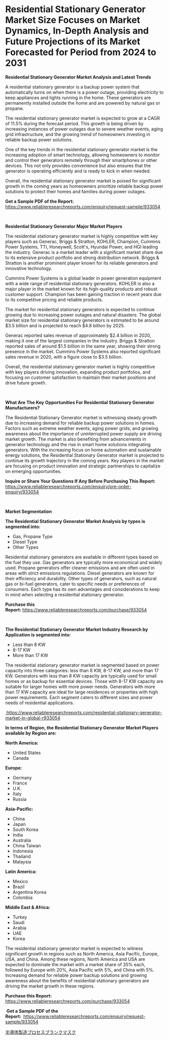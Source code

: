 <p><h1>Residential Stationary Generator Market Size Focuses on Market Dynamics, In-Depth Analysis and Future Projections of its Market Forecasted for Period from 2024 to 2031</h1></p><p><strong>Residential Stationary Generator Market Analysis and Latest Trends</strong></p>
<p><p>A residential stationary generator is a backup power system that automatically turns on when there is a power outage, providing electricity to keep appliances and lights running in the home. These generators are permanently installed outside the home and are powered by natural gas or propane.</p><p>The residential stationary generator market is expected to grow at a CAGR of 11.5% during the forecast period. This growth is being driven by increasing instances of power outages due to severe weather events, aging grid infrastructure, and the growing trend of homeowners investing in reliable backup power solutions.</p><p>One of the key trends in the residential stationary generator market is the increasing adoption of smart technology, allowing homeowners to monitor and control their generators remotely through their smartphones or other devices. This not only provides convenience but also ensures that the generator is operating efficiently and is ready to kick in when needed.</p><p>Overall, the residential stationary generator market is poised for significant growth in the coming years as homeowners prioritize reliable backup power solutions to protect their homes and families during power outages.</p></p>
<p><strong>Get a Sample PDF of the Report:&nbsp;</strong> <a href="https://www.reliableresearchreports.com/enquiry/request-sample/933054">https://www.reliableresearchreports.com/enquiry/request-sample/933054</a></p>
<p>&nbsp;</p>
<p><strong>Residential Stationary Generator Major Market Players</strong></p>
<p><p>The residential stationary generator market is highly competitive with key players such as Generac, Briggs & Stratton, KOHLER, Champion, Cummins Power Systems, TTI, Honeywell, Scott's, Hyundai Power, and HGI leading the industry. Generac is a market leader with a significant market share due to its extensive product portfolio and strong distribution network. Briggs & Stratton is another prominent player known for its reliable generators and innovative technology. </p><p>Cummins Power Systems is a global leader in power generation equipment with a wide range of residential stationary generators. KOHLER is also a major player in the market known for its high-quality products and robust customer support. Champion has been gaining traction in recent years due to its competitive pricing and reliable products.</p><p>The market for residential stationary generators is expected to continue growing due to increasing power outages and natural disasters. The global market size for residential stationary generators is estimated to be around $3.5 billion and is projected to reach $4.8 billion by 2025.</p><p>Generac reported sales revenue of approximately $2.4 billion in 2020, making it one of the largest companies in the industry. Briggs & Stratton reported sales of around $1.5 billion in the same year, showing their strong presence in the market. Cummins Power Systems also reported significant sales revenue in 2020, with a figure close to $3.5 billion.</p><p>Overall, the residential stationary generator market is highly competitive with key players driving innovation, expanding product portfolios, and focusing on customer satisfaction to maintain their market positions and drive future growth.</p></p>
<p>&nbsp;</p>
<p><strong>What Are The Key Opportunities For Residential Stationary Generator Manufacturers?</strong></p>
<p><p>The Residential Stationary Generator market is witnessing steady growth due to increasing demand for reliable backup power solutions in homes. Factors such as extreme weather events, aging power grids, and growing awareness about the importance of uninterrupted power supply are driving market growth. The market is also benefiting from advancements in generator technology and the rise in smart home solutions integrating generators. With the increasing focus on home automation and sustainable energy solutions, the Residential Stationary Generator market is projected to continue its growth trajectory in the coming years. Key players in the market are focusing on product innovation and strategic partnerships to capitalize on emerging opportunities.</p></p>
<p><strong>Inquire or Share Your Questions If Any Before Purchasing This Report:</strong> <a href="https://www.reliableresearchreports.com/enquiry/pre-order-enquiry/933054">https://www.reliableresearchreports.com/enquiry/pre-order-enquiry/933054</a></p>
<p>&nbsp;</p>
<p><strong>Market Segmentation</strong></p>
<p><strong>The Residential Stationary Generator Market Analysis by types is segmented into:</strong></p>
<p><ul><li>Gas, Propane Type</li><li>Diesel Type</li><li>Other Types</li></ul></p>
<p><p>Residential stationary generators are available in different types based on the fuel they use. Gas generators are typically more economical and widely used. Propane generators offer cleaner emissions and are often used in areas with strict emissions regulations. Diesel generators are known for their efficiency and durability. Other types of generators, such as natural gas or bi-fuel generators, cater to specific needs or preferences of consumers. Each type has its own advantages and considerations to keep in mind when selecting a residential stationary generator.</p></p>
<p><strong>Purchase this Report:&nbsp;</strong><a href="https://www.reliableresearchreports.com/purchase/933054">https://www.reliableresearchreports.com/purchase/933054</a></p>
<p>&nbsp;</p>
<p><strong>The Residential Stationary Generator Market Industry Research by Application is segmented into:</strong></p>
<p><ul><li>Less than 8 KW</li><li>8-17 KW</li><li>More than 17 KW</li></ul></p>
<p><p>The residential stationary generator market is segmented based on power capacity into three categories: less than 8 KW, 8-17 KW, and more than 17 KW. Generators with less than 8 KW capacity are typically used for small homes or as backup for essential devices. Those with 8-17 KW capacity are suitable for larger homes with more power needs. Generators with more than 17 KW capacity are ideal for large residences or properties with high power requirements. Each segment caters to different sizes and power needs of residential applications.</p></p>
<p><a href="https://www.reliableresearchreports.com/residential-stationary-generator-market-in-global-r933054">&nbsp;https://www.reliableresearchreports.com/residential-stationary-generator-market-in-global-r933054</a></p>
<p><strong>In terms of Region, the Residential Stationary Generator Market Players available by Region are:</strong></p>
<p>
    <p> <strong> North America: </strong>
        <ul>
            <li>United States</li>
            <li>Canada</li>
        </ul>
        </p> 
    <p> <strong> Europe: </strong>
        <ul>
            <li>Germany</li>
            <li>France</li>
            <li>U.K.</li>
            <li>Italy</li>
            <li>Russia</li>
        </ul>
        </p> 
    <p> <strong> Asia-Pacific: </strong>
        <ul>
            <li>China</li>
            <li>Japan</li>
            <li>South Korea</li>
            <li>India</li>
            <li>Australia</li>
            <li>China Taiwan</li>
            <li>Indonesia</li>
            <li>Thailand</li>
            <li>Malaysia</li>
        </ul>
        </p> 
    <p> <strong> Latin America: </strong>
        <ul>
            <li>Mexico</li>
            <li>Brazil</li>
            <li>Argentina Korea</li>
            <li>Colombia</li>
        </ul>
        </p> 
    <p> <strong> Middle East & Africa: </strong>
        <ul>
            <li>Turkey</li>
            <li>Saudi</li>
            <li>Arabia</li>
            <li>UAE</li>
            <li>Korea</li>
        </ul>
    </p>
    </p>
<p><p>The residential stationary generator market is expected to witness significant growth in regions such as North America, Asia Pacific, Europe, USA, and China. Among these regions, North America and USA are expected to dominate the market with a market share of 35% each, followed by Europe with 20%, Asia Pacific with 5%, and China with 5%. Increasing demand for reliable power backup solutions and growing awareness about the benefits of residential stationary generators are driving the market growth in these regions.</p></p>
<p><strong>Purchase this Report: </strong><a href="https://www.reliableresearchreports.com/purchase/933054">https://www.reliableresearchreports.com/purchase/933054</a></p>
<p>&nbsp;<strong>Get a Sample PDF of the Report:&nbsp;&nbsp;</strong><a href="https://www.reliableresearchreports.com/enquiry/request-sample/933054">https://www.reliableresearchreports.com/enquiry/request-sample/933054</a></p>
<p><strong></strong></p>
<p><p><a href="https://github.com/DanykaKilback/Market-Research-Report-List-2/blob/main/6882106122861.md">半導体製造プロセスブランクマスク</a></p></p>
